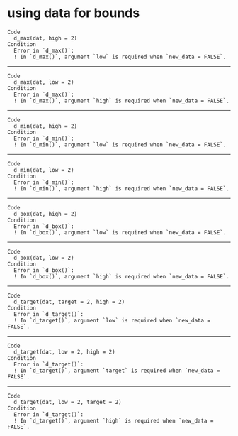 # using data for bounds

    Code
      d_max(dat, high = 2)
    Condition
      Error in `d_max()`:
      ! In `d_max()`, argument `low` is required when `new_data = FALSE`.

---

    Code
      d_max(dat, low = 2)
    Condition
      Error in `d_max()`:
      ! In `d_max()`, argument `high` is required when `new_data = FALSE`.

---

    Code
      d_min(dat, high = 2)
    Condition
      Error in `d_min()`:
      ! In `d_min()`, argument `low` is required when `new_data = FALSE`.

---

    Code
      d_min(dat, low = 2)
    Condition
      Error in `d_min()`:
      ! In `d_min()`, argument `high` is required when `new_data = FALSE`.

---

    Code
      d_box(dat, high = 2)
    Condition
      Error in `d_box()`:
      ! In `d_box()`, argument `low` is required when `new_data = FALSE`.

---

    Code
      d_box(dat, low = 2)
    Condition
      Error in `d_box()`:
      ! In `d_box()`, argument `high` is required when `new_data = FALSE`.

---

    Code
      d_target(dat, target = 2, high = 2)
    Condition
      Error in `d_target()`:
      ! In `d_target()`, argument `low` is required when `new_data = FALSE`.

---

    Code
      d_target(dat, low = 2, high = 2)
    Condition
      Error in `d_target()`:
      ! In `d_target()`, argument `target` is required when `new_data = FALSE`.

---

    Code
      d_target(dat, low = 2, target = 2)
    Condition
      Error in `d_target()`:
      ! In `d_target()`, argument `high` is required when `new_data = FALSE`.


